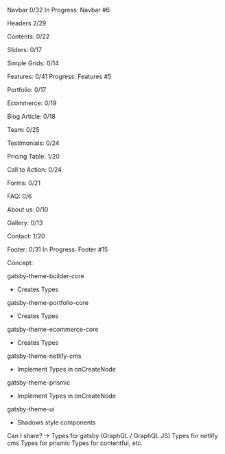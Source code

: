 Navbar 0/32
In Progress: Navbar #6

Headers 2/29

Contents: 0/22

Sliders: 0/17

Simple Grids: 0/14

Features: 0/41
Progress: Features #5

Portfolio: 0/17

Ecommerce: 0/19

Blog Article: 0/18

Team: 0/25

Testimonials: 0/24

Pricing Table: 1/20

Call to Action: 0/24

Forms: 0/21

FAQ: 0/6

About us: 0/10

Gallery: 0/13

Contact: 1/20

Footer: 0/31
In Progress: Footer #15

Concept:

gatsby-theme-builder-core

- Creates Types

gatsby-theme-portfolio-core

- Creates Types

gatsby-theme-ecommerce-core

- Creates Types

gatsby-theme-netlify-cms

- Implement Types in onCreateNode

gatsby-theme-prismic

- Implement Types in onCreateNode

gatsby-theme-ui

- Shadows style components

Can I share? ->
Types for gatsby (GraphQL / GraphQL JS)
Types for netlify cms
Types for prismic
Types for contentful, etc.
